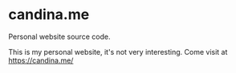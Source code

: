 # candina.me
Personal website source code.

This is my personal website, it's not very interesting.
Come visit at https://candina.me/
